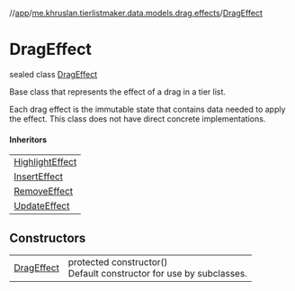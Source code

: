 //[app](../../../index.md)/[me.khruslan.tierlistmaker.data.models.drag.effects](../index.md)/[DragEffect](index.md)

# DragEffect

sealed class [DragEffect](index.md)

Base class that represents the effect of a drag in a tier list.

Each drag effect is the immutable state that contains data needed to apply the effect. This class does not have direct concrete implementations.

#### Inheritors

| |
|---|
| [HighlightEffect](../-highlight-effect/index.md) |
| [InsertEffect](../-insert-effect/index.md) |
| [RemoveEffect](../-remove-effect/index.md) |
| [UpdateEffect](../-update-effect/index.md) |

## Constructors

| | |
|---|---|
| [DragEffect](-drag-effect.md) | protected constructor()<br>Default constructor for use by subclasses. |

